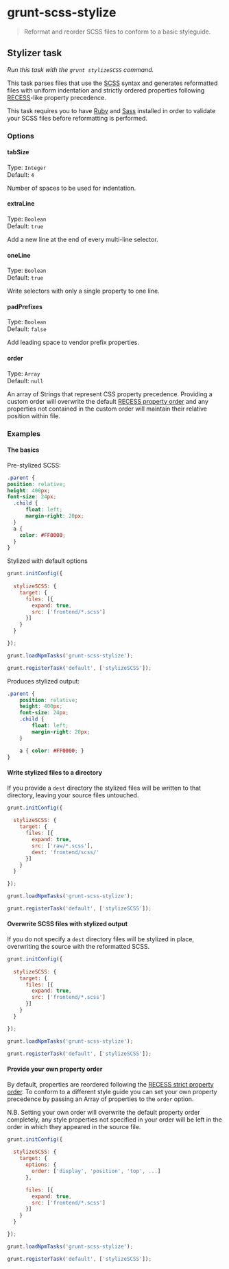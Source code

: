 # grunt-scss-stylize

> Reformat and reorder SCSS files to conform to a basic styleguide.


## Stylizer task
_Run this task with the `grunt stylizeSCSS` command._

This task parses files that use the [SCSS](http://sass-lang.com/documentation/file.SCSS_FOR_SASS_USERS.html) syntax and generates reformatted files with uniform indentation and strictly ordered properties following [RECESS](https://github.com/twitter/recess)-like property precedence.

This task requires you to have [Ruby](http://www.ruby-lang.org/en/downloads/) and [Sass](http://sass-lang.com/download.html) installed in order to validate your SCSS files before reformatting is performed.

### Options


#### tabSize

Type: `Integer`  
Default: `4`

Number of spaces to be used for indentation.

#### extraLine

Type: `Boolean`  
Default: `true`

Add a new line at the end of every multi-line selector.

#### oneLine

Type: `Boolean`  
Default: `true`

Write selectors with only a single property to one line.

#### padPrefixes

Type: `Boolean`  
Default: `false`

Add leading space to vendor prefix properties.

#### order

Type: `Array`  
Default: `null`

An array of Strings that represent CSS property precedence. Providing a custom order will overwrite the default [RECESS property order](https://github.com/twitter/recess/blob/master/lib/lint/strict-property-order.js) and any properties not contained in the custom order will maintain their relative position within file. 


### Examples

#### The basics

Pre-stylized SCSS:

```css
.parent {
position: relative;
height: 400px;
font-size: 24px;
  .child {
      float: left;
      margin-right: 20px;
  }
  a {
    color: #FF0000;
  }
}

```

Stylized with default options

```javascript
grunt.initConfig({
  
  stylizeSCSS: { 
    target: {
      files: [{
        expand: true,
        src: ['frontend/*.scss']
      }]
    }
  }

});

grunt.loadNpmTasks('grunt-scss-stylize');

grunt.registerTask('default', ['stylizeSCSS']);
```

Produces stylized output:

```css
.parent {
    position: relative;
    height: 400px;
    font-size: 24px;
    .child {
        float: left;
        margin-right: 20px;
    }

    a { color: #FF0000; }
}

```


#### Write stylized files to a directory

If you provide a `dest` directory the stylized files will be written to that directory, leaving your source files untouched.

```javascript
grunt.initConfig({
  
  stylizeSCSS: { 
    target: {
      files: [{
        expand: true,
        src: ['raw/*.scss'], 
        dest: 'frontend/scss/'
      }]
    }
  }

});

grunt.loadNpmTasks('grunt-scss-stylize');

grunt.registerTask('default', ['stylizeSCSS']);
```

#### Overwrite SCSS files with stylized output

If you do not specify a `dest` directory files will be stylized in place, overwriting the source with the reformatted SCSS. 

```javascript
grunt.initConfig({
  
  stylizeSCSS: { 
    target: {
      files: [{
        expand: true,
        src: ['frontend/*.scss']
      }]
    }
  }

});

grunt.loadNpmTasks('grunt-scss-stylize');

grunt.registerTask('default', ['stylizeSCSS']);
```

#### Provide your own property order

By default, properties are reordered following the [RECESS strict property order](https://github.com/twitter/recess/blob/master/lib/lint/strict-property-order.js). To conform to a different style guide you can set your own property precedence by passing an Array of properties to the `order` option. 

N.B. Setting your own order will overwrite the default property order completely, any style properties not specified in your order will be left in the order in which they appeared in the source file.

```javascript
grunt.initConfig({
  
  stylizeSCSS: { 
    target: {
      options: {
        order: ['display', 'position', 'top', ...]
      },

      files: [{
        expand: true,
        src: ['frontend/*.scss']
      }]
    }
  }

});

grunt.loadNpmTasks('grunt-scss-stylize');

grunt.registerTask('default', ['stylizeSCSS']);
```